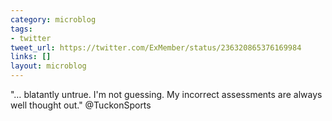 ```yaml
---
category: microblog
tags:
- twitter
tweet_url: https://twitter.com/ExMember/status/236320865376169984
links: []
layout: microblog
---
```

"… blatantly untrue. I'm not guessing. My incorrect assessments are always well thought out." @TuckonSports
